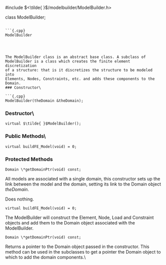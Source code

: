 \
#include $<\tilde{ }$/modelbuilder/ModelBuilder.h$>$


class ModelBuilder;



```{.cpp}

```{.cpp}
ModelBuilder
```

```



The ModelBuilder class is an abstract base class. A subclass of
ModelBuilder is a class which creates the finite element discretization
of a structure: that is it discretizes the structure to be modeled into
Elements, Nodes, Constraints, etc. and adds these components to the
Domain.
### Constructor\

```{.cpp}
ModelBuilder(theDomain &theDomain);
```

### Destructor\

```{.cpp}
virtual $\tilde{ }$ModelBuilder();
```

### Public Methods\

```{.cpp}
virtual buildFE_Model(void) = 0;
```

### Protected Methods


```{.cpp}
Domain \*getDomainPtr(void) const;
```



All models are associated with a single domain, this constructor sets up
the link between the model and the domain, setting its link to the
Domain object *theDomain*.

Does nothing.

```{.cpp}
virtual buildFE_Model(void) = 0;
```


The ModelBuilder will construct the Element, Node, Load and Constraint
objects and add them to the Domain object associated with the
ModelBuilder.

```{.cpp}
Domain \*getDomainPtr(void) const;
```


Returns a pointer to the Domain object passed in the constructor. This
method can be used in the subclasses to get a pointer the Domain object
to which to add the domain components.\
